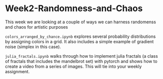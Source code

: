 # Week2-Randomness-and-Chaos

This week we are looking at a couple of ways we can harness randomenss and chaos for artistic purposes

`colors_arranged_by_chance.ipynb` explores several probability distributions by assigning colors in a grid. It also includes a simple example of gradient noise (simplex in this case).

`julia_fractals.ipynb` walks through how to implement julia fractals (a class of fractals that includes the mandelbrot set) with pytorch and shows how to create a video from a series of images. This will tie into your weekly assignment.

